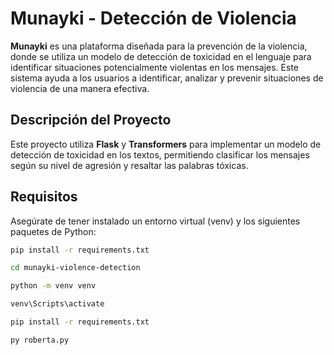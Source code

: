 # Munayki - Detección de Violencia

**Munayki** es una plataforma diseñada para la prevención de la violencia, donde se utiliza un modelo de detección de toxicidad en el lenguaje para identificar situaciones potencialmente violentas en los mensajes. Este sistema ayuda a los usuarios a identificar, analizar y prevenir situaciones de violencia de una manera efectiva.

## Descripción del Proyecto

Este proyecto utiliza **Flask** y **Transformers** para implementar un modelo de detección de toxicidad en los textos, permitiendo clasificar los mensajes según su nivel de agresión y resaltar las palabras tóxicas.

## Requisitos

Asegúrate de tener instalado un entorno virtual (venv) y los siguientes paquetes de Python:

```bash
pip install -r requirements.txt
```

```bash
cd munayki-violence-detection
```


```bash
python -m venv venv
```


```bash
venv\Scripts\activate
```


```bash
pip install -r requirements.txt
```


```bash
py roberta.py

```
